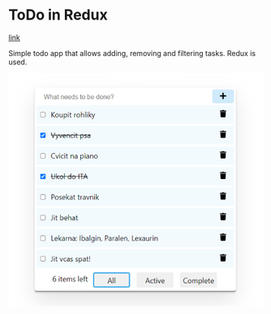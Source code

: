 # ToDo in Redux

[link](http://eva-janouskova.cz/todo-redux)

Simple todo app that allows adding, removing and filtering tasks. Redux is used.

![ToDo in Redux screenshot](./../images/ToDoScreenshot.png)